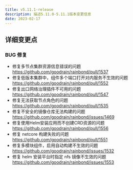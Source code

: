```yaml
---
title: v5.11.1-release
description: 描述5.11.0-5.11.1版本变更信息
date: 2023-02-17
---
```


## 详细变更点

### BUG 修复

- 修复多节点集群资源信息错误的问题 https://github.com/goodrain/rainbond/pull/1537
- 修复低版本集群中，组件多个端口打开对内服务不生效的问题 https://github.com/goodrain/rainbond/pull/1552
- 修复出口网络治理插件不可用的问题 https://github.com/goodrain/rainbond/pull/1547
- 修复无法获取节点角色的问题 https://github.com/goodrain/rainbond/pull/1535
- 修复不安全的镜像仓库无法构建的问题 https://github.com/goodrain/rainbond/issues/1469
- 修复使用Helm安装应用而不创建CRD资源的问题 https://github.com/goodrain/rainbond/pull/1556
- 修复 netcore 构建失败的问题 https://github.com/goodrain/rainbond/pull/1551
- 修复多模块组件，启用自动构建不生效的问题 https://github.com/goodrain/rainbond/issues/1532
- 修复 helm 安装平台时指定 nfs 镜像不生效的问题 https://github.com/goodrain/rainbond/issues/1553
